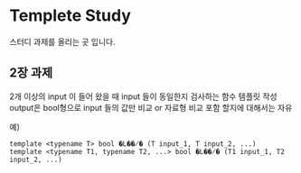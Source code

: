 # Templete Study

스터디 과제를 올리는 곳 입니다.

## 2장 과제

2개 이상의 input 이 들어 왔을 때 input 들이 동일한지 검사하는 함수 템플릿 작성 
output은 bool형으로 input 들의 값만 비교 
or 자료형 비교 포함 할지에 대해서는 자유

예)

	template <typename T> bool �Լ��̸� (T input_1, T input_2, ...)
	template <typename T1, typename T2, ...> bool �Լ��̸� (T1 input_1, T2 input_2, ...)






